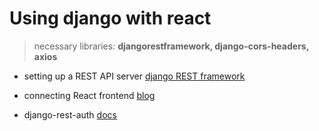# Using django with react
> necessary libraries: **djangorestframework, django-cors-headers, axios**

- setting up a REST API server
[django REST framework](https://www.django-rest-framework.org/)

- connecting React frontend
[blog](https://www.digitalocean.com/community/tutorials/build-a-to-do-application-using-django-and-react)

- django-rest-auth
[docs](https://django-rest-auth.readthedocs.io/en/latest/index.html)